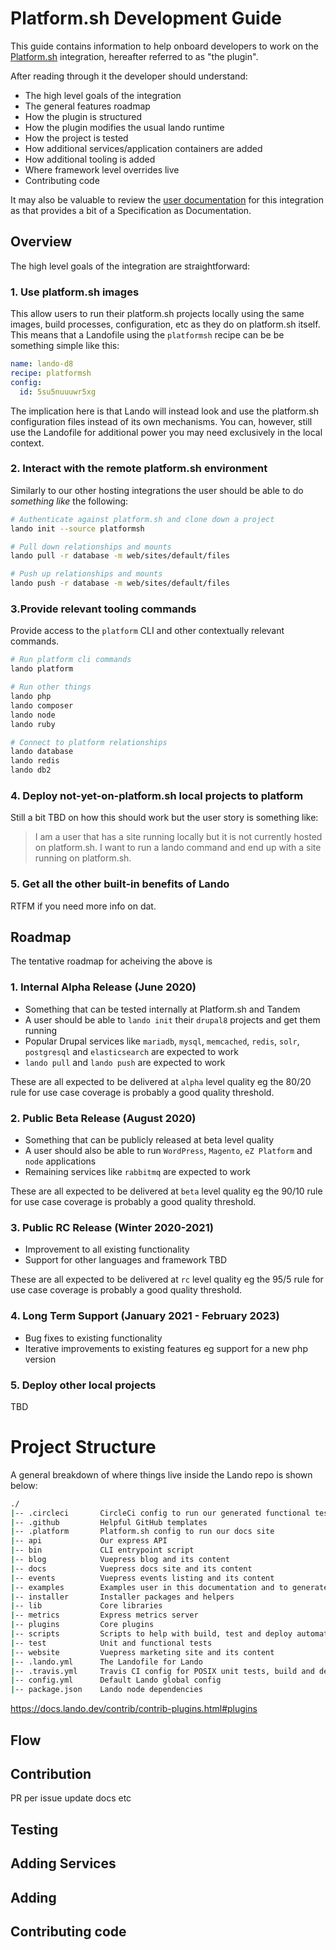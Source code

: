 # Platform.sh Development Guide

This guide contains information to help onboard developers to work on the [Platform.sh](https://platform.sh) integration, hereafter referred to as "the plugin".

After reading through it the developer should understand:

* The high level goals of the integration
* The general features roadmap
* How the plugin is structured
* How the plugin modifies the usual lando runtime
* How the project is tested
* How additional services/application containers are added
* How additional tooling is added
* Where framework level overrides live
* Contributing code

It may also be valuable to review the [user documentation](https://docs.lando.dev/config/platformsh.html) for this integration as that provides a bit of a Specification as Documentation.

## Overview

The high level goals of the integration are straightforward:

### 1. Use platform.sh images

This allow users to run their platform.sh projects locally using the same images, build processes, configuration, etc as they do on platform.sh itself. This means that a Landofile using the `platformsh` recipe can be be something simple like this:

```yaml
name: lando-d8
recipe: platformsh
config:
  id: 5su5nuuuwr5xg
```

The implication here is that Lando will instead look and use the platform.sh configuration files instead of its own mechanisms. You can, however, still use the Landofile for additional power you may need exclusively in the local context.

### 2. Interact with the remote platform.sh environment

Similarly to our other hosting integrations the user should be able to do _something like_ the following:

```bash
# Authenticate against platform.sh and clone down a project
lando init --source platformsh

# Pull down relationships and mounts
lando pull -r database -m web/sites/default/files

# Push up relationships and mounts
lando push -r database -m web/sites/default/files
```

### 3.Provide relevant tooling commands

Provide access to the `platform` CLI and other contextually relevant commands.

```bash
# Run platform cli commands
lando platform

# Run other things
lando php
lando composer
lando node
lando ruby

# Connect to platform relationships
lando database
lando redis
lando db2
```

### 4. Deploy not-yet-on-platform.sh local projects to platform

Still a bit TBD on how this should work but the user story is something like:

> I am a user that has a site running locally but it is not currently hosted on platform.sh. I want to run a lando command and end up with a site running on platform.sh.

### 5. Get all the other built-in benefits of Lando

RTFM if you need more info on dat.

## Roadmap

The tentative roadmap for acheiving the above is

### 1. Internal Alpha Release (June 2020)

* Something that can be tested internally at Platform.sh and Tandem
* A user should be able to `lando init` their `drupal8` projects and get them running
* Popular Drupal services like `mariadb`, `mysql`, `memcached`, `redis`, `solr`, `postgresql` and `elasticsearch` are expected to work
* `lando pull` and `lando push` are expected to work

These are all expected to be delivered at `alpha` level quality eg the 80/20 rule for use case coverage is probably a good quality threshold.

### 2. Public Beta Release (August 2020)

* Something that can be publicly released at beta level quality
* A user should also be able to run `WordPress`, `Magento`, `eZ Platform` and `node` applications
* Remaining services like `rabbitmq` are expected to work

These are all expected to be delivered at `beta` level quality eg the 90/10 rule for use case coverage is probably a good quality threshold.

### 3. Public RC Release (Winter 2020-2021)

* Improvement to all existing functionality
* Support for other languages and framework TBD

These are all expected to be delivered at `rc` level quality eg the 95/5 rule for use case coverage is probably a good quality threshold.

### 4. Long Term Support (January 2021 - February 2023)

* Bug fixes to existing functionality
* Iterative improvements to existing features eg support for a new php version

### 5. Deploy other local projects

TBD

# Project Structure

A general breakdown of where things live inside the Lando repo is shown below:

```bash
./
|-- .circleci       CircleCi config to run our generated functional tests
|-- .github         Helpful GitHub templates
|-- .platform       Platform.sh config to run our docs site
|-- api             Our express API
|-- bin             CLI entrypoint script
|-- blog            Vuepress blog and its content
|-- docs            Vuepress docs site and its content
|-- events          Vuepress events listing and its content
|-- examples        Examples user in this documentation and to generate functional tests
|-- installer       Installer packages and helpers
|-- lib             Core libraries
|-- metrics         Express metrics server
|-- plugins         Core plugins
|-- scripts         Scripts to help with build, test and deploy automation
|-- test            Unit and functional tests
|-- website         Vuepress marketing site and its content
|-- .lando.yml      The Landofile for Lando
|-- .travis.yml     Travis CI config for POSIX unit tests, build and deploy
|-- config.yml      Default Lando global config
|-- package.json    Lando node dependencies
```
https://docs.lando.dev/contrib/contrib-plugins.html#plugins

## Flow

## Contribution

PR per issue
update docs
etc

## Testing

## Adding Services

## Adding

## Contributing code

